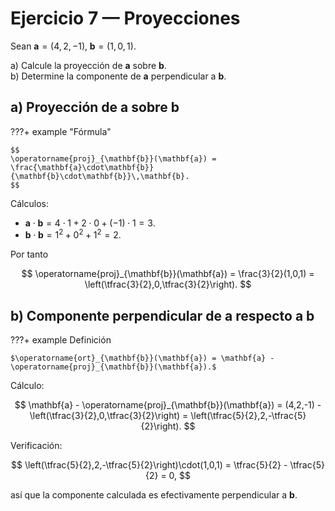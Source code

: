# Ejercicio 7 — Proyecciones

Sean $\mathbf{a}=(4,2,-1),\;\mathbf{b}=(1,0,1).$

a) Calcule la proyección de $\mathbf{a}$ sobre $\mathbf{b}$.  
b) Determine la componente de $\mathbf{a}$ perpendicular a $\mathbf{b}$.

## a) Proyección de $\mathbf{a}$ sobre $\mathbf{b}$

???+ example "Fórmula"

    $$
    \operatorname{proj}_{\mathbf{b}}(\mathbf{a}) = \frac{\mathbf{a}\cdot\mathbf{b}}{\mathbf{b}\cdot\mathbf{b}}\,\mathbf{b}.
    $$

Cálculos:

- $\mathbf{a}\cdot\mathbf{b} = 4\cdot1 + 2\cdot0 + (-1)\cdot1 = 3.$
- $\mathbf{b}\cdot\mathbf{b} = 1^2 + 0^2 + 1^2 = 2.$

Por tanto

$$
\operatorname{proj}_{\mathbf{b}}(\mathbf{a}) = \frac{3}{2}(1,0,1) = \left(\tfrac{3}{2},0,\tfrac{3}{2}\right).
$$

## b) Componente perpendicular de $\mathbf{a}$ respecto a $\mathbf{b}$

???+ example Definición 

    $\operatorname{ort}_{\mathbf{b}}(\mathbf{a}) = \mathbf{a} - \operatorname{proj}_{\mathbf{b}}(\mathbf{a}).$

Cálculo:

$$
\mathbf{a} - \operatorname{proj}_{\mathbf{b}}(\mathbf{a}) = (4,2,-1) - \left(\tfrac{3}{2},0,\tfrac{3}{2}\right) = \left(\tfrac{5}{2},2,-\tfrac{5}{2}\right).
$$

Verificación:

$$
\left(\tfrac{5}{2},2,-\tfrac{5}{2}\right)\cdot(1,0,1) = \tfrac{5}{2} - \tfrac{5}{2} = 0,
$$

así que la componente calculada es efectivamente perpendicular a $\mathbf{b}$.
